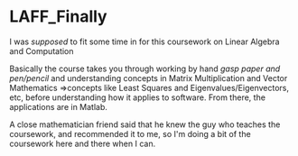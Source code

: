 # LAFF_Finally
I was *supposed* to fit some time in for this coursework on Linear Algebra and Computation

Basically the course takes you through working by hand
*gasp paper and pen/pencil*
and understanding concepts in 
Matrix Multiplication and Vector Mathematics =>concepts like 
Least Squares and Eigenvalues/Eigenvectors, etc, before understanding
how it applies to software. From there, the applications are in Matlab.

A close mathematician friend said that he knew the guy who teaches the 
coursework, and recommended it to me, so I'm doing a bit of the coursework
here and there when I can.


